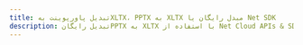---title: تبدیل پاورپوینت بهXLTX، PPTX به XLTX مبدل رایگان یا Net SDKdescription: تبدیل رایگانPPTX به XLTX با استفاده از Net Cloud APIs & SDK. همچنین اسناد Microsoft PowerPoint را در Cloud ایجاد، ویرایش و رندر کنید.---